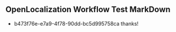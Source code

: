 ## OpenLocalization Workflow Test MarkDown
* b473f76e-e7a9-4f78-90dd-bc5d995758ca thanks!

<!--HONumber=Aug16_HO4-->


